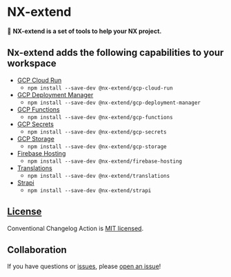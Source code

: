 # NX-extend

🔎 **NX-extend is a set of tools to help your NX project.**

## Nx-extend adds the following capabilities to your workspace

- [GCP Cloud Run](./packages/gcp-cloud-run/README.md)
  - `npm install --save-dev @nx-extend/gcp-cloud-run`
- [GCP Deployment Manager](./packages/gcp-deployment-manager/README.md)
  - `npm install --save-dev @nx-extend/gcp-deployment-manager`
- [GCP Functions](./packages/gcp-functions/README.md)
  - `npm install --save-dev @nx-extend/gcp-functions`
- [GCP Secrets](./packages/gcp-secrets/README.md)
  - `npm install --save-dev @nx-extend/gcp-secrets`
- [GCP Storage](./packages/gcp-storage/README.md)
  - `npm install --save-dev @nx-extend/gcp-storage`
- [Firebase Hosting](./packages/firebase-hosting/README.md)
  - `npm install --save-dev @nx-extend/firebase-hosting`
- [Translations](./packages/translations/README.md)
  - `npm install --save-dev @nx-extend/translations`
- [Strapi](./packages/strapi/README.md)
  - `npm install --save-dev @nx-extend/strapi`

## [License](./LICENSE)

Conventional Changelog Action is [MIT licensed](./LICENSE).

## Collaboration

If you have questions or [issues](https://github.com/TriPSs/nx-extend/issues), please [open an issue](https://github.com/TriPSs/nx-extend/issues/new)!
